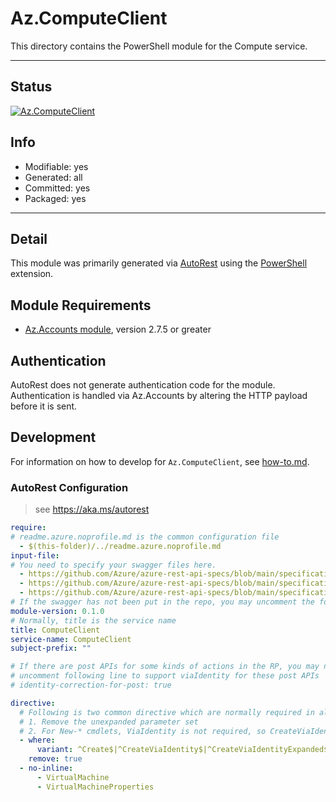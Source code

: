 <!-- region Generated -->
# Az.ComputeClient
This directory contains the PowerShell module for the Compute service.

---
## Status
[![Az.ComputeClient](https://img.shields.io/powershellgallery/v/Az.ComputeClient.svg?style=flat-square&label=Az.ComputeClient "Az.ComputeClient")](https://www.powershellgallery.com/packages/Az.ComputeClient/)

## Info
- Modifiable: yes
- Generated: all
- Committed: yes
- Packaged: yes

---
## Detail
This module was primarily generated via [AutoRest](https://github.com/Azure/autorest) using the [PowerShell](https://github.com/Azure/autorest.powershell) extension.

## Module Requirements
- [Az.Accounts module](https://www.powershellgallery.com/packages/Az.Accounts/), version 2.7.5 or greater

## Authentication
AutoRest does not generate authentication code for the module. Authentication is handled via Az.Accounts by altering the HTTP payload before it is sent.

## Development
For information on how to develop for `Az.ComputeClient`, see [how-to.md](how-to.md).
<!-- endregion -->

### AutoRest Configuration
> see https://aka.ms/autorest
``` yaml
require:
# readme.azure.noprofile.md is the common configuration file
  - $(this-folder)/../readme.azure.noprofile.md
input-file:
# You need to specify your swagger files here.
  - https://github.com/Azure/azure-rest-api-specs/blob/main/specification/compute/resource-manager/Microsoft.Compute/stable/2022-03-01/ComputeRP/computeRPCommon.json
  - https://github.com/Azure/azure-rest-api-specs/blob/main/specification/compute/resource-manager/Microsoft.Compute/stable/2022-03-01/ComputeRP/virtualMachine.json
  - https://github.com/Azure/azure-rest-api-specs/blob/main/specification/compute/resource-manager/Microsoft.Compute/stable/2022-03-01/common.json
# If the swagger has not been put in the repo, you may uncomment the following line and refer to it locally
module-version: 0.1.0
# Normally, title is the service name
title: ComputeClient
service-name: ComputeClient
subject-prefix: ""

# If there are post APIs for some kinds of actions in the RP, you may need to 
# uncomment following line to support viaIdentity for these post APIs
# identity-correction-for-post: true

directive:
  # Following is two common directive which are normally required in all the RPs
  # 1. Remove the unexpanded parameter set
  # 2. For New-* cmdlets, ViaIdentity is not required, so CreateViaIdentityExpanded is removed as well
  - where:
      variant: ^Create$|^CreateViaIdentity$|^CreateViaIdentityExpanded$|^Update$|^UpdateViaIdentity$
    remove: true
  - no-inline:
      - VirtualMachine
      - VirtualMachineProperties
```

